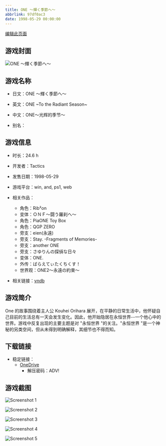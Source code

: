 ```yaml
---
title: ONE ～輝く季節へ～
abbrlink: 97df0ac3
date: 1998-05-29 00:00:00
---
```

[编辑此页面](https://github.com/ACG-3/ADV3-source/blob/main/source/_posts/games/ONE%20%EF%BD%9E%E8%BC%9D%E3%81%8F%E5%AD%A3%E7%AF%80%E3%81%B8%EF%BD%9E.md)

## 游戏封面

![ONE ～輝く季節へ～](https://pan.timero.xyz/onedrive/img_lib_001/ONE%20%EF%BD%9E%E8%BC%9D%E3%81%8F%E5%AD%A3%E7%AF%80%E3%81%B8%EF%BD%9E_cover.avif)


## 游戏名称

- 日文：ONE ～輝く季節へ～
- 英文：ONE ~To the Radiant Season~
- 中文：ONE～光辉的季节～

- 别名：


## 游戏信息

- 时长：24.6 h
- 开发者：Tactics
- 发售日期：1998-05-29
- 游戏平台：win, and, ps1, web
- 相关作品：
   - 角色：Rib²on
   - 变体：ＯＮＦ～闘う羅刹へ～
   - 角色：PiaONE Toy Box
   - 角色：QGP ZERO
   - 旁支：eien(永遠)
   - 旁支：Stay. -Fragments of Memories-
   - 旁支：another ONE
   - 旁支：さゆりんの探偵な日々
   - 变体：ONE.
   - 外传：ばらえてぃたくちくす！
   - 世界观：ONE2～永遠の約束～

- 相关链接：[vndb](https://vndb.org/v51)


## 游戏简介

One 的故事围绕着主人公 Kouhei Orihara 展开，在平静的日常生活中，他怀疑自己目前的生活总有一天会发生变化。因此，他开始隐居在永恒世界--一个他心中的世界。游戏中反复出现的主要主题是对 "永恒世界 "的关注。"永恒世界 "是一个神秘的另类空间，但从未得到明确解释，其细节也不得而知。




## 下载链接

- 稳定链接：
    - [OneDrive](https://pan.timero.xyz/onedrive/adv_lib_001/ONE%20%EF%BD%9E%E8%BC%9D%E3%81%8F%E5%AD%A3%E7%AF%80%E3%81%B8%EF%BD%9E)
        - 解压密码：ADV!



## 游戏截图


![Screenshot 1](https://pan.timero.xyz/onedrive/img_lib_001/ONE%20%EF%BD%9E%E8%BC%9D%E3%81%8F%E5%AD%A3%E7%AF%80%E3%81%B8%EF%BD%9E_Screenshot_1.avif)

![Screenshot 2](https://pan.timero.xyz/onedrive/img_lib_001/ONE%20%EF%BD%9E%E8%BC%9D%E3%81%8F%E5%AD%A3%E7%AF%80%E3%81%B8%EF%BD%9E_Screenshot_2.avif)

![Screenshot 3](https://pan.timero.xyz/onedrive/img_lib_001/ONE%20%EF%BD%9E%E8%BC%9D%E3%81%8F%E5%AD%A3%E7%AF%80%E3%81%B8%EF%BD%9E_Screenshot_3.avif)

![Screenshot 4](https://pan.timero.xyz/onedrive/img_lib_001/ONE%20%EF%BD%9E%E8%BC%9D%E3%81%8F%E5%AD%A3%E7%AF%80%E3%81%B8%EF%BD%9E_Screenshot_4.avif)

![Screenshot 5](https://pan.timero.xyz/onedrive/img_lib_001/ONE%20%EF%BD%9E%E8%BC%9D%E3%81%8F%E5%AD%A3%E7%AF%80%E3%81%B8%EF%BD%9E_Screenshot_5.avif)

